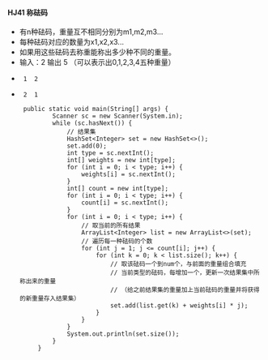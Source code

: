 #### HJ41 称砝码
 * 有n种砝码，重量互不相同分别为m1,m2,m3...
 * 每种砝码对应的数量为x1,x2,x3...
 * 如果用这些砝码去称重能称出多少种不同的重量。
 * 输入：2     输出 5 （可以表示出0,1,2,3,4五种重量）
 *      1  2
 *      2  1
      
        public static void main(String[] args) {
                Scanner sc = new Scanner(System.in);
                while (sc.hasNext()) {
                    // 结果集
                    HashSet<Integer> set = new HashSet<>();
                    set.add(0);
                    int type = sc.nextInt();
                    int[] weights = new int[type];
                    for (int i = 0; i < type; i++) {
                        weights[i] = sc.nextInt();
                    }
                    int[] count = new int[type];
                    for (int i = 0; i < type; i++) {
                        count[i] = sc.nextInt();
                    }
                    for (int i = 0; i < type; i++) {
                        // 取当前的所有结果
                        ArrayList<Integer> list = new ArrayList<>(set);
                        // 遍历每一种砝码的个数
                        for (int j = 1; j <= count[i]; j++) {
                            for (int k = 0; k < list.size(); k++) {
                                // 取该砝码一个到num个，与前面的重量组合填充
                                // 当前类型的砝码，每增加一个，更新一次结果集中所称出来的重量
                                // （给之前结果集的重量加上当前砝码的重量并将获得的新重量存入结果集）
                                set.add(list.get(k) + weights[i] * j);
                            }
                        }
                    }
                    System.out.println(set.size());
                }
            }
